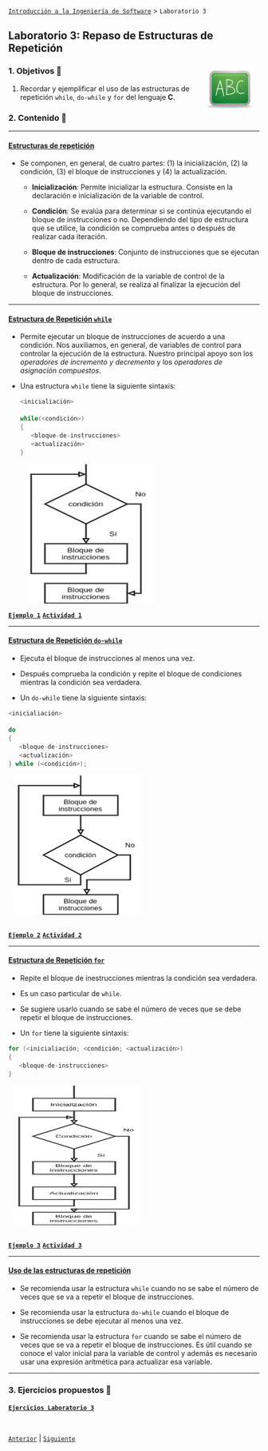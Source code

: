 [`Introducción a la Ingeniería de Software`](../README.md) > `Laboratorio 3`

## Laboratorio 3: Repaso de Estructuras de Repetición

<img src="../imagenes/pizarron.png" align="right" height="100" width="100" hspace="10">

### 1. Objetivos :dart:

1. Recordar y ejemplificar el uso de las estructuras de repetición `while`, `do-while` y `for` del lenguaje __C__.

### 2. Contenido :blue_book:

---

#### <ins>Estructuras de repetición</ins>

- Se componen, en general, de cuatro partes: (1) la inicialización, (2) la condición, (3) el bloque de instrucciones y (4) la actualización.

   - **Inicialización**: Permite inicializar la estructura. Consiste en la declaración e inicialización de la variable de control.

   - **Condición**: Se evalúa para determinar si se continúa ejecutando el bloque de instrucciones o no. Dependiendo del tipo de estructura que se utilice, la condición se comprueba antes o después de realizar cada iteración.

   - **Bloque de instrucciones**: Conjunto de instrucciones que se ejecutan dentro de cada estructura.

   - **Actualización**: Modificación de la variable de control de la estructura. Por lo general, se realiza al finalizar la ejecución del bloque de instrucciones.

---

#### <ins>Estructura de Repetición `while`</ins>

- Permite ejecutar un bloque de instrucciones de acuerdo a una condición. Nos auxiliamos, en general, de variables de control para controlar la ejecución de la estructura. Nuestro principal apoyo son los *operadores de incremento y decremento* y los *operadores de asignación compuestos*.

- Una estructura `while` tiene la siguiente sintaxis:

   ```c
   <inicialiación>

   while(<condición>)
   {
      <bloque-de-instrucciones>
      <actualización>
   }
   ```

   <img src="imagenes/imagen2.png" align="center" height="280" width="260" hspace="10">

[**`Ejemplo 1`**](ejemplo01/README.md) [**`Actividad 1`**](actividad01/README.md)

---

#### <ins>Estructura de Repetición `do-while`</ins>

- Ejecuta el bloque de instrucciones al menos una vez.

- Después comprueba la condición y repite el bloque de condiciones mientras la condición sea verdadera. 

- Un `do-while` tiene la siguiente sintaxis:

```c
<inicialiación>

do
{
   <bloque-de-instrucciones>
   <actualización>
} while (<condición>);
```

<img src="imagenes/imagen3.png" align="center" height="280" width="260" hspace="10">
<br/><br/>

[**`Ejemplo 2`**](ejemplo02/README.md) [**`Actividad 2`**](actividad02/README.md)

---

#### <ins>Estructura de Repetición `for`</ins>

- Repite el bloque de inestrucciones mientras la condición sea verdadera.

- Es un caso particular de `while`.

- Se sugiere usarlo cuando se sabe el número de veces que se debe repetir el bloque de instrucciones.

- Un `for` tiene la siguiente sintaxis:

```c
for (<inicialiación; <condición; <actualización>)
{
   <bloque-de-instrucciones>
}
```

<img src="imagenes/imagen4.png" align="center" height="280" width="260" hspace="10">
<br/><br/>

[**`Ejemplo 3`**](ejemplo03/README.md) [**`Actividad 3`**](actividad03/README.md)

---

#### <ins> Uso de las estructuras de repetición</ins>

- Se recomienda usar la estructura `while` cuando no se sabe el número de veces que se va a repetir el bloque de instrucciones.

- Se recomienda usar la estructura `do-while` cuando el bloque de instrucciones se debe ejecutar al menos una vez.

- Se recomienda usar la estructura `for` cuando se sabe el número de veces que se va a repetir el bloque de instrucciones. Es útil cuando se conoce el valor inicial para la variable de control y además es necesario usar una expresión aritmética para actualizar esa variable.

---

### 3. Ejercicios propuestos :memo:

[**`Ejercicios Laboratorio 3`**](ejercicios/README.md)

<br/>

[`Anterior`](../laboratorio02/README.md) | [`Siguiente`](../laboratorio04/README.md)
